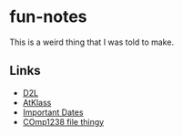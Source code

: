 # fun-notes
This is a weird thing that I was told to make.

## Links
- [D2L](https://learn.georgebrown.ca)
- [AtKlass](https://app.atklass.com)
- [Important Dates](https://www.georgebrown.ca/current-students/important-dates?term=27246&category=131)
- [COmp1238 file thingy](comp1238.md)
